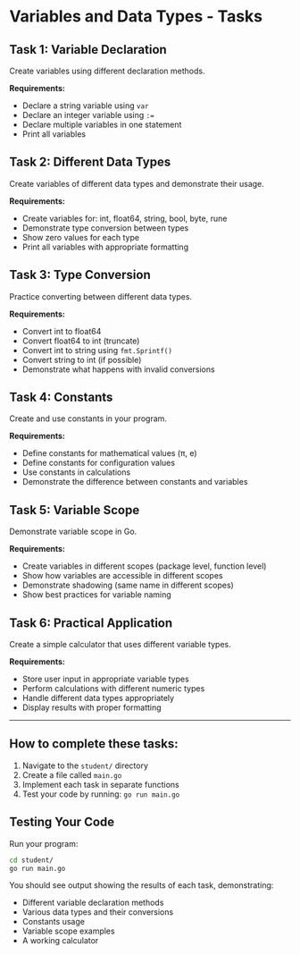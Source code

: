 # Variables and Data Types - Tasks

## Task 1: Variable Declaration
Create variables using different declaration methods.

**Requirements:**
- Declare a string variable using `var`
- Declare an integer variable using `:=`
- Declare multiple variables in one statement
- Print all variables

## Task 2: Different Data Types
Create variables of different data types and demonstrate their usage.

**Requirements:**
- Create variables for: int, float64, string, bool, byte, rune
- Demonstrate type conversion between types
- Show zero values for each type
- Print all variables with appropriate formatting

## Task 3: Type Conversion
Practice converting between different data types.

**Requirements:**
- Convert int to float64
- Convert float64 to int (truncate)
- Convert int to string using `fmt.Sprintf()`
- Convert string to int (if possible)
- Demonstrate what happens with invalid conversions

## Task 4: Constants
Create and use constants in your program.

**Requirements:**
- Define constants for mathematical values (π, e)
- Define constants for configuration values
- Use constants in calculations
- Demonstrate the difference between constants and variables

## Task 5: Variable Scope
Demonstrate variable scope in Go.

**Requirements:**
- Create variables in different scopes (package level, function level)
- Show how variables are accessible in different scopes
- Demonstrate shadowing (same name in different scopes)
- Show best practices for variable naming

## Task 6: Practical Application
Create a simple calculator that uses different variable types.

**Requirements:**
- Store user input in appropriate variable types
- Perform calculations with different numeric types
- Handle different data types appropriately
- Display results with proper formatting

---

## How to complete these tasks:

1. Navigate to the `student/` directory
2. Create a file called `main.go`
3. Implement each task in separate functions
4. Test your code by running: `go run main.go`



## Testing Your Code

Run your program:
```bash
cd student/
go run main.go
```

You should see output showing the results of each task, demonstrating:
- Different variable declaration methods
- Various data types and their conversions
- Constants usage
- Variable scope examples
- A working calculator
```